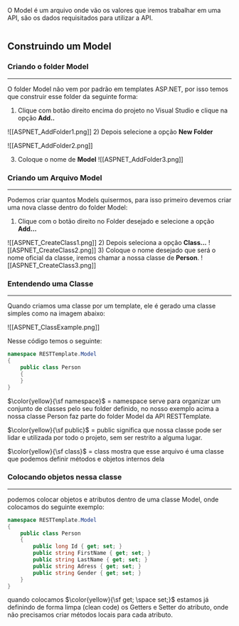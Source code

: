 O Model é um arquivo onde vão os valores que iremos trabalhar em uma API, são os dados requisitados para utilizar a API.

```table-of-contents
```

## Construindo um Model

### Criando o folder Model
---
O folder Model não vem por padrão em templates ASP.NET, por isso temos que construir esse folder da seguinte forma:

1) Clique com botão direito encima do projeto no Visual Studio e clique na opção **Add..**

![[ASPNET_AddFolder1.png]]
2) Depois selecione a opção **New Folder**

![[ASPNET_AddFolder2.png]]

3) Coloque o nome de **Model**
![[ASPNET_AddFolder3.png]]

### Criando um Arquivo Model
---
Podemos criar quantos Models quisermos, para isso primeiro devemos criar uma nova classe dentro do folder Model:

1) Clique com o botão direito no Folder desejado e selecione a opção **Add...**

![[ASPNET_CreateClass1.png]]
2) Depois seleciona a opção **Class...**
![[ASPNET_CreateClass2.png]]
3) Coloque o nome desejado que será o nome oficial da classe, iremos chamar a nossa classe de **Person**.
![[ASPNET_CreateClass3.png]]

### Entendendo uma Classe
---
Quando criamos uma classe por um template, ele é gerado uma classe simples como na imagem abaixo:

![[ASPNET_ClassExample.png]]

Nesse código temos o seguinte:

```csharp
namespace RESTTemplate.Model
{
    public class Person
    {
    }
}
```

$\color{yellow}{\sf namespace}$ = namespace serve para organizar um conjunto de classes pelo seu folder definido, no nosso exemplo acima a nossa classe Person faz parte do folder Model da API RESTTemplate.

$\color{yellow}{\sf public}$ = public significa que nossa classe pode ser lidar e utilizada por todo o projeto, sem ser restrito a alguma lugar.

$\color{yellow}{\sf class}$ = class mostra que esse arquivo é uma classe que podemos definir métodos e objetos internos dela

### Colocando objetos nessa classe
---
podemos colocar objetos e atributos dentro de uma classe Model, onde colocamos do seguinte exemplo:

```csharp
namespace RESTTemplate.Model
{
    public class Person
    {
        public long Id { get; set; }
        public string FirstName { get; set; }
        public string LastName { get; set; }
        public string Adress { get; set; }
        public string Gender { get; set; }
    }
}
```

quando colocamos $\color{yellow}{\sf get; \space set;}$ estamos já definindo de forma limpa (clean code) os Getters e Setter do atributo, onde não precisamos criar métodos locais para cada atributo.
